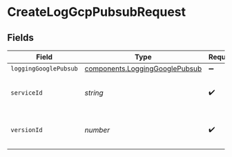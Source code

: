 # CreateLogGcpPubsubRequest


## Fields

| Field                                                                                   | Type                                                                                    | Required                                                                                | Description                                                                             | Example                                                                                 |
| --------------------------------------------------------------------------------------- | --------------------------------------------------------------------------------------- | --------------------------------------------------------------------------------------- | --------------------------------------------------------------------------------------- | --------------------------------------------------------------------------------------- |
| `loggingGooglePubsub`                                                                   | [components.LoggingGooglePubsub](../../../sdk/models/components/logginggooglepubsub.md) | :heavy_minus_sign:                                                                      | N/A                                                                                     |                                                                                         |
| `serviceId`                                                                             | *string*                                                                                | :heavy_check_mark:                                                                      | Alphanumeric string identifying the service.                                            | SU1Z0isxPaozGVKXdv0eY                                                                   |
| `versionId`                                                                             | *number*                                                                                | :heavy_check_mark:                                                                      | Integer identifying a service version.                                                  | 1                                                                                       |